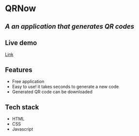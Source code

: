 # QRNow

## _A an application that generates QR codes_


## Live demo
[Link](/images/Preview.png) 

## Features
- Free application 
- Easy to use! it takes seconds to generate a new code
- Generated QR code can be downloaded 


## Tech stack
- HTML
- CSS 
- Javascript



